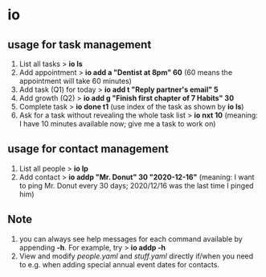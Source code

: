 # io
## usage for task management
1. List all tasks > **io ls**
2. Add appointment > **io add a "Dentist at 8pm" 60** (60 means the appointment will take 60 minutes)
3. Add task (Q1) for today > **io add t "Reply partner's email" 5**
4. Add growth (Q2) > **io add g "Finish first chapter of 7 Habits" 30**
5. Complete task > **io done t1** (use index of the task as shown by **io ls**)
6. Ask for a task without revealing the whole task list > **io nxt 10** (meaning: I have 10 minutes available now; give me a task to work on)

## usage for contact management
1. List all people > **io lp**
2. Add contact > **io addp "Mr. Donut" 30 "2020-12-16"** (meaning: I want to ping Mr. Donut every 30 days; 2020/12/16 was the last time I pinged him)

## Note
1. you can always see help messages for each command available by appending **-h**. For example, try > **io addp -h**
2. View and modify *people.yaml* and *stuff.yaml* directly if/when you need to e.g. when adding special annual event dates for contacts.
